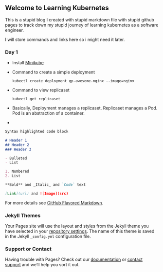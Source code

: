 ## Welcome to Learning Kubernetes

This is a stupid blog I created with stupid markdown file with stupid github pages to track down my stupid journey of learning kubernetes as a software engineer.

I will store commands and links here so i might need it later.

### Day 1

- Install [Minikube](https://minikube.sigs.k8s.io/docs/start/)
- Command to create a simple deployment
  ```
  kubectl create deployment gp-awesome-nginx --image=nginx
  ```
- Command to view replicaset
  ```
  kubectl get replicaset
  ```

- Basically, Deployment manages a replicaset. Replicaset manages a Pod. Pod is an abstraction of a container.
- 

```markdown
Syntax highlighted code block

# Header 1
## Header 2
### Header 3

- Bulleted
- List

1. Numbered
2. List

**Bold** and _Italic_ and `Code` text

[Link](url) and ![Image](src)
```

For more details see [GitHub Flavored Markdown](https://guides.github.com/features/mastering-markdown/).

### Jekyll Themes

Your Pages site will use the layout and styles from the Jekyll theme you have selected in your [repository settings](https://github.com/gauravpanta/learningkubernetes/settings/pages). The name of this theme is saved in the Jekyll `_config.yml` configuration file.

### Support or Contact

Having trouble with Pages? Check out our [documentation](https://docs.github.com/categories/github-pages-basics/) or [contact support](https://support.github.com/contact) and we’ll help you sort it out.

